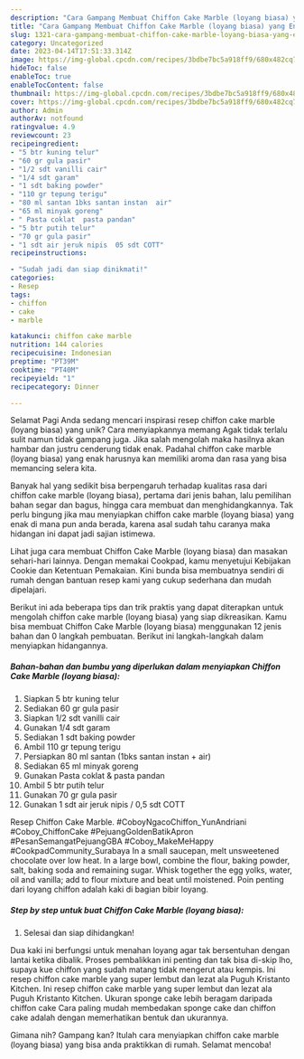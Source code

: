 ```yaml
---
description: "Cara Gampang Membuat Chiffon Cake Marble (loyang biasa) yang Enak, Mantap"
title: "Cara Gampang Membuat Chiffon Cake Marble (loyang biasa) yang Enak, Mantap"
slug: 1321-cara-gampang-membuat-chiffon-cake-marble-loyang-biasa-yang-enak-mantap
category: Uncategorized
date: 2023-04-14T17:51:33.314Z
image: https://img-global.cpcdn.com/recipes/3bdbe7bc5a918ff9/680x482cq70/chiffon-cake-marble-loyang-biasa-foto-resep-utama.jpg
hideToc: false
enableToc: true
enableTocContent: false
thumbnail: https://img-global.cpcdn.com/recipes/3bdbe7bc5a918ff9/680x482cq70/chiffon-cake-marble-loyang-biasa-foto-resep-utama.jpg
cover: https://img-global.cpcdn.com/recipes/3bdbe7bc5a918ff9/680x482cq70/chiffon-cake-marble-loyang-biasa-foto-resep-utama.jpg
author: Admin
authorAv: notfound
ratingvalue: 4.9
reviewcount: 23
recipeingredient:
- "5 btr kuning telur"
- "60 gr gula pasir"
- "1/2 sdt vanilli cair"
- "1/4 sdt garam"
- "1 sdt baking powder"
- "110 gr tepung terigu"
- "80 ml santan 1bks santan instan  air"
- "65 ml minyak goreng"
- " Pasta coklat  pasta pandan"
- "5 btr putih telur"
- "70 gr gula pasir"
- "1 sdt air jeruk nipis  05 sdt COTT"
recipeinstructions:

- "Sudah jadi dan siap dinikmati!"
categories:
- Resep
tags:
- chiffon
- cake
- marble

katakunci: chiffon cake marble 
nutrition: 144 calories
recipecuisine: Indonesian
preptime: "PT39M"
cooktime: "PT40M"
recipeyield: "1"
recipecategory: Dinner

---
```



Selamat Pagi Anda sedang mencari inspirasi resep chiffon cake marble (loyang biasa) yang unik? Cara menyiapkannya memang Agak tidak terlalu sulit namun tidak gampang juga. Jika salah mengolah maka hasilnya akan hambar dan justru cenderung tidak enak. Padahal chiffon cake marble (loyang biasa) yang enak harusnya kan memiliki aroma dan rasa yang bisa memancing selera kita.


Banyak hal yang sedikit bisa berpengaruh terhadap kualitas rasa dari chiffon cake marble (loyang biasa), pertama dari jenis bahan, lalu pemilihan bahan segar dan bagus, hingga cara membuat dan menghidangkannya. Tak perlu bingung jika mau menyiapkan chiffon cake marble (loyang biasa) yang enak di mana pun anda berada, karena asal sudah tahu caranya maka hidangan ini dapat jadi sajian istimewa.

Lihat juga cara membuat Chiffon Cake Marble (loyang biasa) dan masakan sehari-hari lainnya. Dengan memakai Cookpad, kamu menyetujui Kebijakan Cookie dan Ketentuan Pemakaian. Kini bunda bisa membuatnya sendiri di rumah dengan bantuan resep kami yang cukup sederhana dan mudah dipelajari.


Berikut ini ada beberapa tips dan trik praktis yang dapat diterapkan untuk mengolah chiffon cake marble (loyang biasa) yang siap dikreasikan. Kamu bisa membuat Chiffon Cake Marble (loyang biasa) menggunakan 12 jenis bahan dan 0 langkah pembuatan. Berikut ini langkah-langkah dalam menyiapkan hidangannya.

<!--inarticleads1-->

##### Bahan-bahan dan bumbu yang diperlukan dalam menyiapkan Chiffon Cake Marble (loyang biasa):

1. Siapkan 5 btr kuning telur
1. Sediakan 60 gr gula pasir
1. Siapkan 1/2 sdt vanilli cair
1. Gunakan 1/4 sdt garam
1. Sediakan 1 sdt baking powder
1. Ambil 110 gr tepung terigu
1. Persiapkan 80 ml santan (1bks santan instan + air)
1. Sediakan 65 ml minyak goreng
1. Gunakan  Pasta coklat &amp; pasta pandan
1. Ambil 5 btr putih telur
1. Gunakan 70 gr gula pasir
1. Gunakan 1 sdt air jeruk nipis / 0,5 sdt COTT


Resep Chiffon Cake Marble. #CoboyNgacoChiffon_YunAndriani #Coboy_ChiffonCake #PejuangGoldenBatikApron #PesanSemangatPejuangGBA #Coboy_MakeMeHappy #CookpadCommunity_Surabaya In a small saucepan, melt unsweetened chocolate over low heat. In a large bowl, combine the flour, baking powder, salt, baking soda and remaining sugar. Whisk together the egg yolks, water, oil and vanilla; add to flour mixture and beat until moistened. Poin penting dari loyang chiffon adalah kaki di bagian bibir loyang. 

<!--inarticleads2-->

##### Step by step untuk buat Chiffon Cake Marble (loyang biasa):


1. Selesai dan siap dihidangkan!

Dua kaki ini berfungsi untuk menahan loyang agar tak bersentuhan dengan lantai ketika dibalik. Proses pembalikkan ini penting dan tak bisa di-skip lho, supaya kue chiffon yang sudah matang tidak mengerut atau kempis. Ini resep chiffon cake marble yang super lembut dan lezat ala Puguh Kristanto Kitchen. Ini resep chiffon cake marble yang super lembut dan lezat ala Puguh Kristanto Kitchen. Ukuran sponge cake lebih beragam daripada chiffon cake Cara paling mudah membedakan sponge cake dan chiffon cake adalah dengan memerhatikan bentuk dan ukurannya. 

Gimana nih? Gampang kan? Itulah cara menyiapkan chiffon cake marble (loyang biasa) yang bisa anda praktikkan di rumah. Selamat mencoba!
